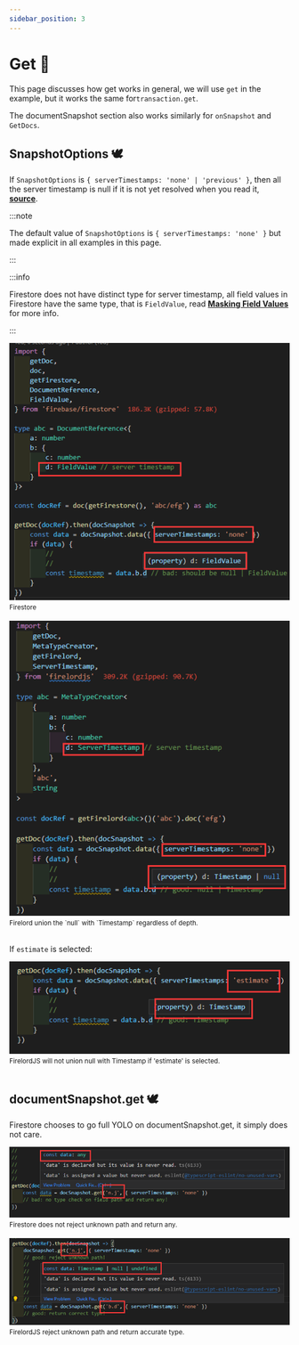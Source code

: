 ```yaml
---
sidebar_position: 3
---
```


# Get 🌊

This page discusses how get works in general, we will use `get` in the example, but it works the same for`transaction.get`.

The documentSnapshot section also works similarly for `onSnapshot` and `GetDocs`.

## SnapshotOptions 🕊️

If `SnapshotOptions` is `{ serverTimestamps: 'none' | 'previous' }`, then all the server timestamp is null if it is not yet resolved when you read it, **[source](https://stackoverflow.com/a/65627037/5338829)**.

:::note

The default value of `SnapshotOptions` is `{ serverTimestamps: 'none' }` but made explicit in all examples in this page.

:::

:::info

Firestore does not have distinct type for server timestamp, all field values in Firestore have the same type, that is `FieldValue`, read **[Masking Field Values](./masking_field_values.md)** for more info.

:::

<div style={{ display:'flex', flexDirection:"column", alignItems:'center' }}>
    <img src='https://github.com/tylim88/FirelordJSDoc/blob/main/static/img/get1.png?raw=true' />
    <small>Firestore</small>
</div>
<br/>
<div style={{ display:'flex', flexDirection:"column", alignItems:'center' }}>
    <img src='https://github.com/tylim88/FirelordJSDoc/blob/main/static/img/get2.png?raw=true' />
    <small>Firelord union the `null` with `Timestamp` regardless of depth. </small>
</div>

<br/>

If `estimate` is selected:

<div  style={{ display:'flex', justifyContent:'space-around' }}>
    <div style={{ display:'flex', flexDirection:"column", alignItems:'center' }}>
        <img src='https://github.com/tylim88/FirelordJSDoc/blob/main/static/img/get3.png?raw=true' />
        <small>FirelordJS will not union null with Timestamp if 'estimate' is selected. </small>
    </div>
</div>
<br/>

## documentSnapshot.get 🕊️

Firestore chooses to go full YOLO on documentSnapshot.get, it simply does not care.

<div style={{ display:'flex', flexDirection:"column", alignItems:'center' }}>
    <img src='https://github.com/tylim88/FirelordJSDoc/blob/main/static/img/get4.png?raw=true' />
    <small>Firestore does not reject unknown path and return any.</small>
</div>
<br/>
<div style={{ display:'flex', flexDirection:"column", alignItems:'center' }}>
    <img src='https://github.com/tylim88/FirelordJSDoc/blob/main/static/img/get5.png?raw=true' />
    <small>FirelordJS reject unknown path and return accurate type.</small>
</div>
